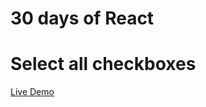 # 30 days of React

# Select all checkboxes

[Live Demo](https://30daysofreactselectallcheckboxes.netlify.app/)
